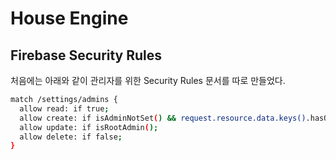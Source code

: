 # House Engine



## Firebase Security Rules


처음에는 아래와 같이 관리자를 위한 Security Rules 문서를 따로 만들었다. 

```sh
match /settings/admins {
  allow read: if true;
  allow create: if isAdminNotSet() && request.resource.data.keys().hasOnly([request.auth.uid]);
  allow update: if isRootAdmin();
  allow delete: if false;
}
```